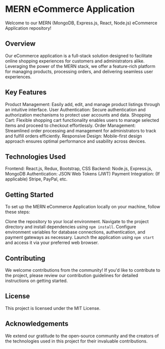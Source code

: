 # MERN eCommerce Application
Welcome to our MERN (MongoDB, Express.js, React, Node.js) eCommerce Application repository!

## Overview
Our eCommerce application is a full-stack solution designed to facilitate online shopping experiences for customers and administrators alike. Leveraging the power of the MERN stack, we offer a feature-rich platform for managing products, processing orders, and delivering seamless user experiences.

## Key Features
Product Management: Easily add, edit, and manage product listings through an intuitive interface.
User Authentication: Secure authentication and authorization mechanisms to protect user accounts and data.
Shopping Cart: Flexible shopping cart functionality enables users to manage selected items and proceed to checkout effortlessly.
Order Management: Streamlined order processing and management for administrators to track and fulfill orders efficiently.
Responsive Design: Mobile-first design approach ensures optimal performance and usability across devices.
## Technologies Used
Frontend: React.js, Redux, Bootstrap, CSS
Backend: Node.js, Express.js, MongoDB
Authentication: JSON Web Tokens (JWT)
Payment Integration: (If applicable) Stripe, PayPal, etc.
## Getting Started
To set up the MERN eCommerce Application locally on your machine, follow these steps:

Clone the repository to your local environment.
Navigate to the project directory and install dependencies using `npm install`.
Configure environment variables for database connections, authentication, and payment gateways as necessary.
Launch the application using `npm start` and access it via your preferred web browser.
## Contributing
We welcome contributions from the community! If you'd like to contribute to the project, please review our contribution guidelines for detailed instructions on getting started.

## License
This project is licensed under the MIT License.

## Acknowledgements
We extend our gratitude to the open-source community and the creators of the technologies used in this project for their invaluable contributions.
